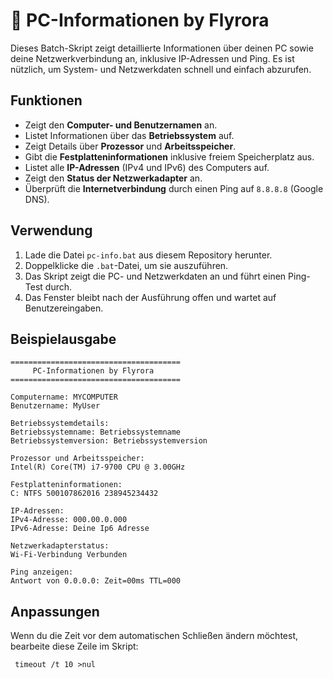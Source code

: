 # 📑 PC-Informationen by Flyrora

Dieses Batch-Skript zeigt detaillierte Informationen über deinen PC sowie deine Netzwerkverbindung an, inklusive IP-Adressen und Ping. Es ist nützlich, um System- und Netzwerkdaten schnell und einfach abzurufen.

## Funktionen

- Zeigt den **Computer- und Benutzernamen** an.
- Listet Informationen über das **Betriebssystem** auf.
- Zeigt Details über **Prozessor** und **Arbeitsspeicher**.
- Gibt die **Festplatteninformationen** inklusive freiem Speicherplatz aus.
- Listet alle **IP-Adressen** (IPv4 und IPv6) des Computers auf.
- Zeigt den **Status der Netzwerkadapter** an.
- Überprüft die **Internetverbindung** durch einen Ping auf `8.8.8.8` (Google DNS).

## Verwendung

1. Lade die Datei `pc-info.bat` aus diesem Repository herunter.
2. Doppelklicke die `.bat`-Datei, um sie auszuführen.
3. Das Skript zeigt die PC- und Netzwerkdaten an und führt einen Ping-Test durch.
4. Das Fenster bleibt nach der Ausführung offen und wartet auf Benutzereingaben.

## Beispielausgabe

```plaintext
======================================
     PC-Informationen by Flyrora
======================================

Computername: MYCOMPUTER
Benutzername: MyUser

Betriebssystemdetails:
Betriebssystemname: Betriebssystemname
Betriebssystemversion: Betriebssystemversion

Prozessor und Arbeitsspeicher:
Intel(R) Core(TM) i7-9700 CPU @ 3.00GHz

Festplatteninformationen:
C: NTFS 500107862016 238945234432

IP-Adressen:
IPv4-Adresse: 000.00.0.000
IPv6-Adresse: Deine Ip6 Adresse

Netzwerkadapterstatus:
Wi-Fi-Verbindung Verbunden

Ping anzeigen:
Antwort von 0.0.0.0: Zeit=00ms TTL=000

```

## Anpassungen
Wenn du die Zeit vor dem automatischen Schließen ändern möchtest, bearbeite diese Zeile im Skript:

``` timeout /t 10 >nul``` 
